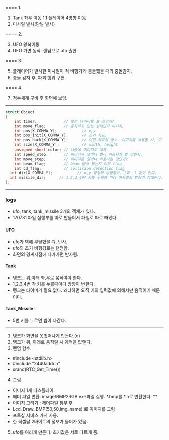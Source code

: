 ==== 1.

1. Tank 좌우 이동
1.1 플레이어 4방향 이동.
2. 미사일 발사(단발 발사)

==== 2.

3. UFO 왕복이동      
4. UFO 가변 동작. 랜덤으로 ufo 출현.

==== 3.

5. 플레이어가 발사한 미사일이 적 비행기와 충돌했을 때의 충돌감지.
6. 충돌 감지 후, 파괴 행위 구현.

==== 4.

7. 점수체계 구비 후 화면에 보임.

---------------------------------------------------------------
```cpp
struct Object
{
	int timer;     	 	  // 몇번 타이머를 쓸 것인지?
	int move_flag;   	  // 움직이고 있는 상태인지 아니지,
	int pos[X_COMMA_Y]; 		  // x,y
	int pos_init[X_COMMA_Y];  	  // 초기 좌표.
	int pos_back[X_COMMA_Y];      // 이전 좌표의 정보. 이미지를 사용할 시, 이 좌표를 토대로 이전의 이미지를 지워야함.
	int size[X_COMMA_Y];	      // width, height
	unsigned short color; // 나중에 이미지로 대체.
	int speed_step;	 	  // 이미지가 얼마나 빨리 이동되게 할 것인지.
	int move_step;		  // 이미지를 얼마나 이동시킬 것인가?
	int beam_flag;		  // beam 발사 됐는지 여부 flag
	int cd_flag;		  // collision detection flag
  int dir[X_COMMA_Y];           // x,y 방향의 방향정보. 1과 -1 값이 있다.
  int missile_dir;      // 1,2,3,4번 키를 누름에 따라 미사일의 방향이 정해진다. 차례대로, up, left, down, right
};
```


-------------------------------------------
### logs
- ufo, tank, tank_missile 3개의 객체가 있다.
- 170731 파일 실행부를 따로 만들어서 파일로 따로 빼냈다.

#### UFO
- ufo가 벽에 부딪혔을 떄, 반사.
- ufo의 초기 비행경로는 랜덤함.
- 화면의 경계지점에 다가가면 반사됨.

#### Tank
- 탱크는 위,아래 좌,우로 움직여야 한다.
- 1,2,3,4번 각 키를 누를때마다 방향이 변한다.
- 탱크는 타이머가 필요 없다. 왜냐하면 오직 키의 입력값에 의해서만 움직이기 때문이다.

#### Tank_Missile
- 5번 키를 누르면 빔이 나간다.

------------------------------------
1. 탱크가 화면을 못벗어나게 만든다.(o)
2. 탱크가 위, 아래로 움직일 시 궤적을 없앤다.
3. 랜덤 함수.
  - #include <stdlib.h>
  - #include "2440addr.h"
  - srand(RTC_Get_Time())
4. 그림
  - 이미지 1개 디스플레이.
  - 헤더 파일 변환. image/BMP2RGB.exe파일 실행.
     *.bmp를 *.h로 변환한다. **
  - 이미지 그리기 : 헤더파일 첨부 후
  - Lcd_Draw_BMP(50,50,img_name) 로 이미지를 그림
  - 포토샵 서비스 가서 사용.
  - 한 픽셀달 2바이트의 정보가 들어가 있음.
5. ufo를 여러개 만든다. 초기값은 서로 다르게 줌.
